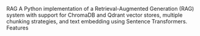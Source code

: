 RAG
A Python implementation of a Retrieval-Augmented Generation (RAG) system with support for ChromaDB and Qdrant vector stores, multiple chunking strategies, and text embedding using Sentence Transformers.
Features
